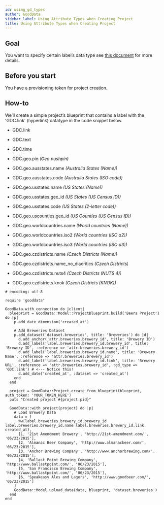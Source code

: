 ```yaml
---
id: using_gd_types
author: GoodData
sidebar_label: Using Attribute Types when Creating Project
title: Using Attribute Types when Creating Project
---
```


Goal
-------

You want to specify certain label’s data type see [this
document](http://developer.gooddata.com/article/setting-up-data-for-geo-charts)
for more details.

Before you start
-------------

You have a provisioning token for project creation.

How-to
--------

We’ll create a simple project’s blueprint that contains a label with the
'GDC.link' (hyperlink) datatype in the code snippet below.

-   GDC.link

-   GDC.text

-   GDC.time

<!-- -->

-   GDC.geo.pin *(Geo pushpin)*

-   GDC.geo.ausstates.name *(Australia States (Name))*

-   GDC.geo.ausstates.code *(Australia States (ISO code))*

-   GDC.geo.usstates.name *(US States (Name))*

-   GDC.geo.usstates.geo\_id *(US States (US Census ID))*

-   GDC.geo.usstates.code *(US States (2-letter code))*

-   GDC.geo.uscounties.geo\_id *(US Counties (US Census ID))*

-   GDC.geo.worldcountries.name *(World countries (Name))*

-   GDC.geo.worldcountries.iso2 *(World countries (ISO a2))*

-   GDC.geo.worldcountries.iso3 *(World countries (ISO a3))*

-   GDC.geo.czdistricts.name *(Czech Districts (Name))*

-   GDC.geo.czdistricts.name\_no\_diacritics *(Czech Districts)*

-   GDC.geo.czdistricts.nuts4 *(Czech Districts (NUTS 4))*

-   GDC.geo.czdistricts.knok *(Czech Districts (KNOK))*

<!-- -->

    # encoding: utf-8

    require 'gooddata'

    GoodData.with_connection do |client|
      blueprint = GoodData::Model::ProjectBlueprint.build('Beers Project') do |p|
        p.add_date_dimension('created_at')

        # Add Breweries Dataset
        p.add_dataset('dataset.breweries', title: 'Breweries') do |d|
          d.add_anchor('attr.breweries.brewery_id', title: 'Brewery ID')
          d.add_label('label.breweries.brewery_id.brewery_id', title: 'Brewery ID', :reference => 'attr.breweries.brewery_id')
          d.add_label('label.breweries.brewery_id.name', title: 'Brewery Name', :reference => 'attr.breweries.brewery_id')
          d.add_label('label.breweries.brewery_id.link', title: 'Brewery URL', :reference => 'attr.breweries.brewery_id', :gd_type => 'GDC.link') # <--- Notice this!
          d.add_date('created_at', :dataset => 'created_at')
        end
      end

      project = GoodData::Project.create_from_blueprint(blueprint, auth_token: 'YOUR_TOKEN_HERE')
      puts "Created project #{project.pid}"

      GoodData::with_project(project) do |p|
        # Load Brewery Data
        data = [
          %w(label.breweries.brewery_id.brewery_id label.breweries.brewery_id.name label.breweries.brewery_id.link created_at),
          [1, '21st Amendment Brewery', 'http://21st-amendment.com/', '06/23/2015'],
          [2, 'Almanac Beer Company', 'http://www.almanacbeer.com/', '06/23/2015'],
          [3, 'Anchor Brewing Company', 'http://www.anchorbrewing.com/', '06/23/2015'],
          [4, 'Ballast Point Brewing Company', 'http://www.ballastpoint.com/', '06/23/2015'],
          [5, 'San Francisco Brewing Company', 'http://www.ballastpoint.com/', '06/23/2015'],
          [6, 'Speakeasy Ales and Lagers', 'http://www.goodbeer.com/', '06/23/2015']
        ]
        GoodData::Model.upload_data(data, blueprint, 'dataset.breweries')
      end
    end
